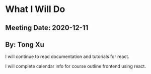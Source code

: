 # What I Will Do

## Meeting Date: 2020-12-11

## By: Tong Xu

I will continue to read documentation and tutorials for react.

I will complete calendar info for course outline frontend using react.
